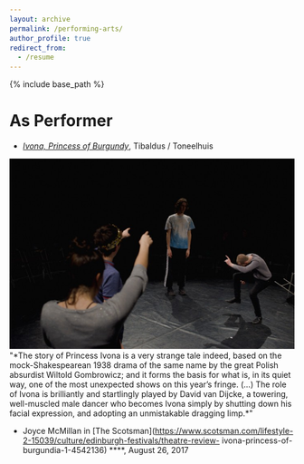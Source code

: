 ```yaml
---
layout: archive
permalink: /performing-arts/
author_profile: true
redirect_from:
  - /resume
---
```


{% include base_path %}

As Performer
======
* *[Ivona, Princess of Burgundy](https://www.toneelhuis.be/nl/programma/yvonne-prinses-van-bourgondie/)*, Tibaldus / Toneelhuis
<img src="../images/yvonne.jpg" alt="hi" class="inline"/>
"*The story of Princess Ivona is a very strange tale indeed, based on the mock-Shakespearean 1938 drama of the same name by the great Polish absurdist Wiltold Gombrowicz; and it forms the basis for what is, in its quiet way, one of the most unexpected shows on this year’s fringe. (...)  The role of Ivona is brilliantly and startlingly played by David van Dijcke, a towering, well-muscled male dancer who becomes Ivona simply by shutting down his facial expression, and adopting an unmistakable dragging limp.*"

  - Joyce McMillan in [The Scotsman](https://www.scotsman.com/lifestyle-2-15039/culture/edinburgh-festivals/theatre-review-   ivona-princess-of-burgundia-1-4542136) \*\*\*\*, August 26, 2017


